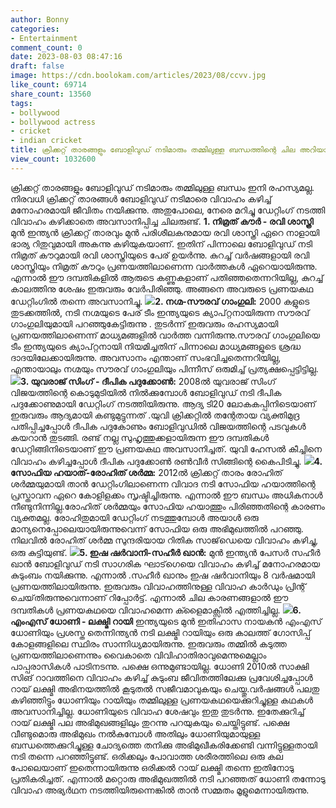 ```yaml
---
author: Bonny
categories:
- Entertainment
comment_count: 0
date: 2023-08-03 08:47:16
draft: false
image: https://cdn.boolokam.com/articles/2023/08/ccvv.jpg
like_count: 69714
share_count: 13560
tags:
- bollywood
- bollywood actress
- cricket
- indian cricket
title: ക്രിക്കറ്റ് താരങ്ങളും ബോളിവുഡ് നടിമാരും തമ്മിലുള്ള ബന്ധത്തിന്റെ ചില അറിയാക്കഥകൾ
view_count: 1032600
---
```


ക്രിക്കറ്റ് താരങ്ങളും ബോളിവുഡ് നടിമാരും തമ്മിലുള്ള ബന്ധം ഇനി രഹസ്യമല്ല. നിരവധി ക്രിക്കറ്റ് താരങ്ങൾ ബോളിവുഡ് നടിമാരെ വിവാഹം കഴിച്ച് മനോഹരമായി ജീവിതം നയിക്കുന്നു. അതുപോലെ, നേരെ മറിച്ചു ഡേറ്റിംഗ് നടത്തി വിവാഹം കഴിക്കാതെ അവസാനിപ്പിച്ച ചിലരുണ്ട്. **[](http://13.232.38.164/wp-content/uploads/2023/08/dqq-1qq-1.jpg)1\. നിമ്രത് കൗർ - രവി ശാസ്ത്രി** മുൻ ഇന്ത്യൻ ക്രിക്കറ്റ് താരവും മുൻ പരിശീലകനുമായ രവി ശാസ്ത്രി ഏറെ നാളായി ഭാര്യ റിതുവുമായി അകന്നു കഴിയുകയാണ്. ഇതിന് പിന്നാലെ ബോളിവുഡ് നടി നിമ്രത് കൗറുമായി രവി ശാസ്ത്രിയുടെ പേര് ഉയർന്നു. കുറച്ച് വർഷങ്ങളായി രവി ശാസ്ത്രിയും നിമ്രത് കൗറും പ്രണയത്തിലാണെന്ന വാർത്തകൾ ഏറെയായിരുന്നു. എന്നാൽ ഈ ദമ്പതികളിൽ ആരുടെ കണ്ണുകളാണ് പതിഞ്ഞതെന്നറിയില്ല, കുറച്ച് കാലത്തിനു ശേഷം ഇരുവരും വേർപിരിഞ്ഞു. അങ്ങനെ അവരുടെ പ്രണയകഥ ഡേറ്റിംഗിൽ തന്നെ അവസാനിച്ചു. **[![](https://cdn.boolokam.com/articles/2023/08/ccvv.jpg)](https://cdn.boolokam.com/articles/2023/08/ccvv.jpg)2\. നഗ്മ-സൗരവ് ഗാംഗുലി:** 2000 കളുടെ തുടക്കത്തിൽ, നടി നഗ്മയുടെ പേര് ടീം ഇന്ത്യയുടെ ക്യാപ്റ്റനായിരുന്ന സൗരവ് ഗാംഗുലിയുമായി പറഞ്ഞുകേട്ടിരുന്നു . തുടർന്ന് ഇരുവരും രഹസ്യമായി പ്രണയത്തിലാണെന്ന് മാധ്യമങ്ങളിൽ വാർത്ത വന്നിരുന്നു.സൗരവ് ഗാംഗുലിയെ ടീം ഇന്ത്യയുടെ ക്യാപ്റ്റനായി നിയമിച്ചതിന് പിന്നാലെ മാധ്യമങ്ങളുടെ ശ്രദ്ധ ദാദയിലേക്കായിരുന്നു. അവസാനം എന്താണ് സംഭവിച്ചതെന്നറിയില്ല, എന്തായാലും നഗ്മയും സൗരവ് ഗാംഗുലിയും പിന്നീസ് ഒരുമിച്ച് പ്രത്യക്ഷപ്പെട്ടിട്ടില്ല. **[![](http://13.232.38.164/wp-content/uploads/2023/08/ccvvvvvv.jpg)](http://13.232.38.164/wp-content/uploads/2023/08/ccvvvvvv.jpg)3\. യുവരാജ് സിംഗ് - ദീപിക പദുക്കോൺ:** 2008ൽ യുവരാജ് സിംഗ് വിജയത്തിന്റെ കൊടുമുടിയിൽ നിൽക്കുമ്പോൾ ബോളിവുഡ് നടി ദീപിക പദുക്കോണുമായി ഡേറ്റിംഗ് നടത്തിയിരുന്നു. ആദ്യ ടി20 ലോകകപ്പിനിടെയാണ് ഇരുവരും ആദ്യമായി കണ്ടുമുട്ടുന്നത് .യുവി ക്രിക്കറ്റിൽ തന്റേതായ വ്യക്തിമുദ്ര പതിപ്പിച്ചപ്പോൾ ദീപിക പദുകോണും ബോളിവുഡിൽ വിജയത്തിന്റെ പടവുകൾ കയറാൻ തുടങ്ങി. രണ്ട് നല്ല സുഹൃത്തുക്കളായിരുന്ന ഈ ദമ്പതികൾ ഡേറ്റിങ്ങിനിടെയാണ് ഈ പ്രണയകഥ അവസാനിച്ചത്. യുവി ഹേസൽ കീച്ചിനെ വിവാഹം കഴിച്ചപ്പോൾ ദീപിക പദുക്കോൺ രൺവീർ സിങ്ങിന്റെ കൈപിടിച്ചു. **[![](http://13.232.38.164/wp-content/uploads/2023/08/fggggg-1024x683.jpeg)](http://13.232.38.164/wp-content/uploads/2023/08/fggggg.jpeg)4\. സോഫിയ ഹയാത്-രോഹിത് ശർമ്മ:** 2012ൽ ക്രിക്കറ്റ് താരം രോഹിത് ശർമ്മയുമായി താൻ ഡേറ്റിംഗിലാണെന്ന വിവാദ നടി സോഫിയ ഹയാത്തിന്റെ പ്രസ്താവന ഏറെ കോളിളക്കം സൃഷ്ടിച്ചിരുന്നു. എന്നാൽ ഈ ബന്ധം അധികനാൾ നീണ്ടുനിന്നില്ല.രോഹിത് ശർമ്മയും സോഫിയ ഹയാത്തും പിരിഞ്ഞതിന്റെ കാരണം വ്യക്തമല്ല. രോഹിതുമായി ഡേറ്റിംഗ് നടത്തുമ്പോൾ അയാൾ ഒരു മാന്യനെപ്പോലെയായിരുന്നുവെന്ന് സോഫിയ ഒരു അഭിമുഖത്തിൽ പറഞ്ഞു. നിലവിൽ രോഹിത് ശർമ്മ സുന്ദരിയായ റിതിക സാജ്‌ഡെയെ വിവാഹം കഴിച്ചു, ഒരു കുട്ടിയുണ്ട്. **[![](http://13.232.38.164/wp-content/uploads/2023/08/fwfgggg-1.jpg)](http://13.232.38.164/wp-content/uploads/2023/08/fwfgggg-1.jpg)5\. ഇഷ ഷർവാനി-സഹീർ ഖാൻ:** മുൻ ഇന്ത്യൻ പേസർ സഹീർ ഖാൻ ബോളിവുഡ് നടി സാഗരിക ഘാട്‌ഗെയെ വിവാഹം കഴിച്ച് മനോഹരമായ കുടുംബം നയിക്കുന്നു. എന്നാൽ .സഹീർ ഖാനും ഇഷ ഷർവാനിയും 8 വർഷമായി പ്രണയത്തിലായിരുന്നു. ഇരുവരും വിവാഹത്തിനുള്ള വിവാഹ കാർഡും പ്രിന്റ് ചെയ്‌തിരുന്നുവെന്നാണ് റിപ്പോർട്ട്. എന്നാൽ ചില കാരണങ്ങളാൽ ഈ ദമ്പതികൾ പ്രണയകഥയെ വിവാഹമെന്ന ക്ളൈമാക്സിൽ എത്തിച്ചില്ല. **[![](http://13.232.38.164/wp-content/uploads/2023/08/fwfffff.webp)](http://13.232.38.164/wp-content/uploads/2023/08/fwfffff.webp)6\. എംഎസ് ധോണി - ലക്ഷ്മി റായി** ഇന്ത്യയുടെ മുന്‍ ഇതിഹാസ നായകന്‍ എംഎസ് ധോണിയും പ്രശസ്ത തെന്നിന്ത്യന്‍ നടി ലക്ഷ്മി റായിയും ഒരു കാലത്ത് ഗോസിപ്പ് കോളങ്ങളിലെ സ്ഥിരം സാന്നിധ്യമായിരുന്നു. ഇരുവരും തമ്മില്‍ കടുത്ത പ്രണയത്തിലാണെന്നും വൈകാതെ വിവിഹാതിരാവുമെന്നുമെല്ലാം പാപ്പരാസികള്‍ പാടിനടന്നു. പക്ഷെ ഒന്നുമുണ്ടായില്ല. ധോണി 2010ല്‍ സാക്ഷി സിങ് റാവത്തിനെ വിവാഹം കഴിച്ച് കുടുംബ ജീവിതത്തിലേക്കു പ്രവേശിച്ചപ്പോള്‍ റായ് ലക്ഷ്മി അഭിനയത്തില്‍ കൂടുതല്‍ സജീവമാവുകയും ചെയ്തു.വര്‍ഷങ്ങള്‍ പലതു കഴിഞ്ഞിട്ടും ധോണിയും റായിയും തമ്മിലുള്ള പ്രണയകഥയെക്കുറിച്ചുള്ള കഥകള്‍ അവസാനിച്ചില്ല. ധോണിയുടെ വിവാഹ ശേഷവും ഇതു തുടര്‍ന്നു. ഇതേക്കുറിച്ച് റായ് ലക്ഷ്മി പല അഭിമുഖങ്ങളിലും തുറന്നു പറയുകയും ചെയ്തിട്ടുണ്ട്. പക്ഷെ വീണ്ടുമൊരു അഭിമുഖം നല്‍കുമ്പോള്‍ അതിലും ധോണിയുമായുള്ള ബന്ധത്തെക്കുറിച്ചുള്ള ചോദ്യത്തെ തനിക്കു അഭിമുഖീകരിക്കേണ്ടി വന്നിട്ടുള്ളതായി നടി തന്നെ പറഞ്ഞിട്ടുണ്ട്. ഒരിക്കലും പോവാത്ത ശരീരത്തിലെ ഒരു കല പോലെയാണ് ഇതെന്നായിരുന്നു ഒരിക്കല്‍ റായ് ലക്ഷ്മി തന്നെ ഇതിനോടു പ്രതികരിച്ചത്. എന്നാല്‍ മറ്റൊരു അഭിമുഖത്തില്‍ നടി പറഞ്ഞത് ധോണി തന്നോടു വിവാഹ അഭ്യര്‍ഥന നടത്തിയിരുന്നെങ്കില്‍ താന്‍ സമ്മതം മൂളുമെന്നായിരുന്നു.